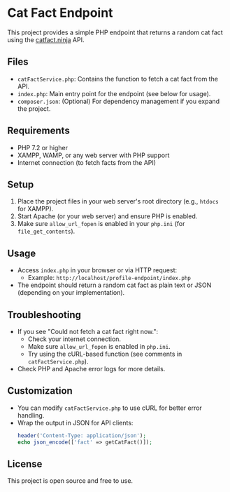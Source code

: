 # Cat Fact Endpoint

This project provides a simple PHP endpoint that returns a random cat fact using the [catfact.ninja](https://catfact.ninja/fact) API.

## Files
- `catFactService.php`: Contains the function to fetch a cat fact from the API.
- `index.php`: Main entry point for the endpoint (see below for usage).
- `composer.json`: (Optional) For dependency management if you expand the project.

## Requirements
- PHP 7.2 or higher
- XAMPP, WAMP, or any web server with PHP support
- Internet connection (to fetch facts from the API)

## Setup
1. Place the project files in your web server's root directory (e.g., `htdocs` for XAMPP).
2. Start Apache (or your web server) and ensure PHP is enabled.
3. Make sure `allow_url_fopen` is enabled in your `php.ini` (for `file_get_contents`).

## Usage
- Access `index.php` in your browser or via HTTP request:
  - Example: `http://localhost/profile-endpoint/index.php`
- The endpoint should return a random cat fact as plain text or JSON (depending on your implementation).

## Troubleshooting
- If you see "Could not fetch a cat fact right now.":
  - Check your internet connection.
  - Make sure `allow_url_fopen` is enabled in `php.ini`.
  - Try using the cURL-based function (see comments in `catFactService.php`).
- Check PHP and Apache error logs for more details.

## Customization
- You can modify `catFactService.php` to use cURL for better error handling.
- Wrap the output in JSON for API clients:
  ```php
  header('Content-Type: application/json');
  echo json_encode(['fact' => getCatFact()]);
  ```

## License
This project is open source and free to use.
